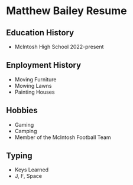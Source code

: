 # Matthew Bailey Resume

## Education History
- McIntosh High School 2022-present

## Enployment History
- Moving Furniture
- Mowing Lawns
- Painting Houses
## Hobbies
- Gaming
- Camping
- Member of the McIntosh Football Team

## Typing
- Keys Learned
- J, F, Space 
 

